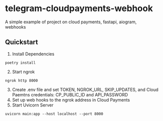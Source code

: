 # telegram-cloudpayments-webhook
A simple example of project on cloud payments, fastapi, aiogram, webhooks

## Quickstart
1. Install Dependencies
```
poetry install
```
2. Start ngrok
```shell
ngrok http 8000
```
3. Create .env file and set TOKEN, NGROK_URL, SKIP_UPDATES, and Cloud Paemtns credentials: CP_PUBLIC_ID and API_PASSWORD
4. Set up web hooks to the ngrok address in Cloud Payments
5. Start Uvicorn Server
```shell
uvicorn main:app --host localhost --port 8000
```
